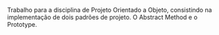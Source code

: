 Trabalho para a disciplina de Projeto Orientado a Objeto, consistindo na implementação de dois padrões de projeto. O Abstract Method e o Prototype.
